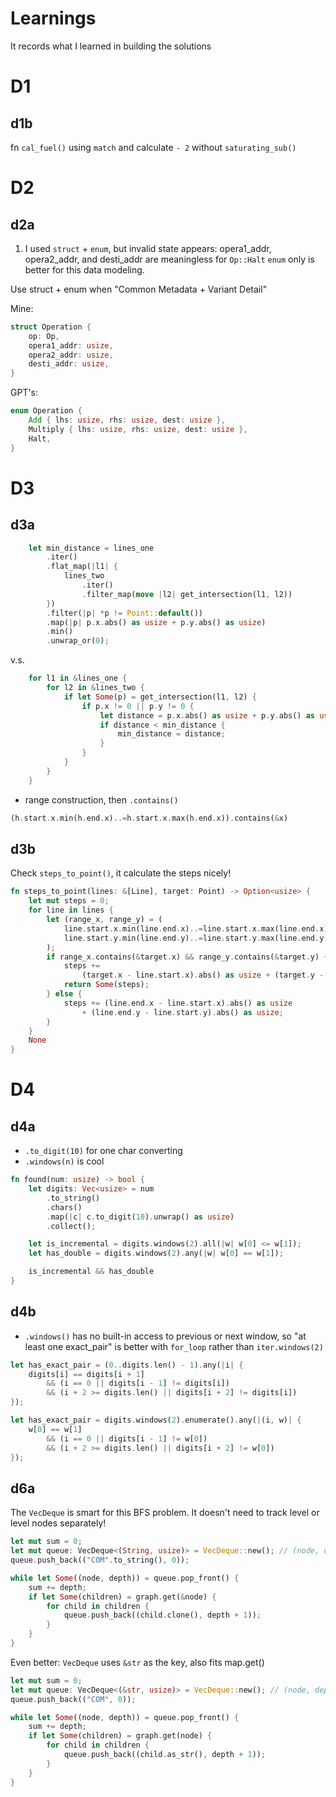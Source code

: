 # Learnings
It records what I learned in building the solutions

# D1
## d1b

fn `cal_fuel()` using `match` and calculate `- 2` without `saturating_sub()`

# D2
## d2a
1. I used `struct` + `enum`, but invalid state appears: opera1_addr, opera2_addr,
and desti_addr are meaningless for `Op::Halt`
`enum` only is better for this data modeling.

Use struct + enum when "Common Metadata + Variant Detail"

Mine:
```rust
struct Operation {
    op: Op,
    opera1_addr: usize,
    opera2_addr: usize,
    desti_addr: usize,
}
```

GPT's:
```rust
enum Operation {
    Add { lhs: usize, rhs: usize, dest: usize },
    Multiply { lhs: usize, rhs: usize, dest: usize },
    Halt,
}
```

# D3
## d3a

```rust
    let min_distance = lines_one
        .iter()
        .flat_map(|l1| {
            lines_two
                .iter()
                .filter_map(move |l2| get_intersection(l1, l2))
        })
        .filter(|p| *p != Point::default())
        .map(|p| p.x.abs() as usize + p.y.abs() as usize)
        .min()
        .unwrap_or(0);
```

v.s.

```rust
    for l1 in &lines_one {
        for l2 in &lines_two {
            if let Some(p) = get_intersection(l1, l2) {
                if p.x != 0 || p.y != 0 {
                    let distance = p.x.abs() as usize + p.y.abs() as usize;
                    if distance < min_distance {
                        min_distance = distance;
                    }
                }
            }
        }
    }
```

- range construction, then `.contains()`

```rust
(h.start.x.min(h.end.x)..=h.start.x.max(h.end.x)).contains(&x)
```

## d3b

Check `steps_to_point()`, it calculate the steps nicely!

```rust
fn steps_to_point(lines: &[Line], target: Point) -> Option<usize> {
    let mut steps = 0;
    for line in lines {
        let (range_x, range_y) = (
            line.start.x.min(line.end.x)..=line.start.x.max(line.end.x),
            line.start.y.min(line.end.y)..=line.start.y.max(line.end.y),
        );
        if range_x.contains(&target.x) && range_y.contains(&target.y) {
            steps +=
                (target.x - line.start.x).abs() as usize + (target.y - line.start.y).abs() as usize;
            return Some(steps);
        } else {
            steps += (line.end.x - line.start.x).abs() as usize
                + (line.end.y - line.start.y).abs() as usize;
        }
    }
    None
}
```

# D4

## d4a

- `.to_digit(10)` for one char converting
- `.windows(n)` is cool


```rust
fn found(num: usize) -> bool {
    let digits: Vec<usize> = num
        .to_string()
        .chars()
        .map(|c| c.to_digit(10).unwrap() as usize)
        .collect();

    let is_incremental = digits.windows(2).all(|w| w[0] <= w[1]);
    let has_double = digits.windows(2).any(|w| w[0] == w[1]);

    is_incremental && has_double
}
```

## d4b

- `.windows()` has no built-in access to previous or next window, so "at least
  one exact_pair" is better with `for_loop` rather than `iter.windows(2)`

```rust
let has_exact_pair = (0..digits.len() - 1).any(|i| {
    digits[i] == digits[i + 1]
        && (i == 0 || digits[i - 1] != digits[i])
        && (i + 2 >= digits.len() || digits[i + 2] != digits[i])
});
```

```rust
let has_exact_pair = digits.windows(2).enumerate().any(|(i, w)| {
    w[0] == w[1]
        && (i == 0 || digits[i - 1] != w[0])
        && (i + 2 >= digits.len() || digits[i + 2] != w[0])
});
```

## d6a

The `VecDeque` is smart for this BFS problem. It doesn't need to track level or
level nodes separately!

```rust
let mut sum = 0;
let mut queue: VecDeque<(String, usize)> = VecDeque::new(); // (node, depth)
queue.push_back(("COM".to_string(), 0));

while let Some((node, depth)) = queue.pop_front() {
    sum += depth;
    if let Some(children) = graph.get(&node) {
        for child in children {
            queue.push_back((child.clone(), depth + 1));
        }
    }
}
```

Even better: `VecDeque` uses `&str` as the key, also fits map.get()

```rust
let mut sum = 0;
let mut queue: VecDeque<(&str, usize)> = VecDeque::new(); // (node, depth)
queue.push_back(("COM", 0));

while let Some((node, depth)) = queue.pop_front() {
    sum += depth;
    if let Some(children) = graph.get(node) {
        for child in children {
            queue.push_back((child.as_str(), depth + 1));
        }
    }
}
```
